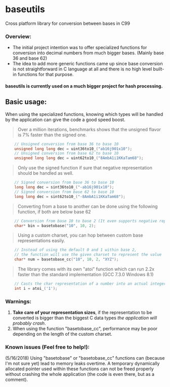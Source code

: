# baseutils
Cross platform library for conversion between bases in C99

### Overview:
* The initial project intention was to offer specialized functions for conversion into decimal numbers from much bigger bases. (Mainly base 36 and base 62)
* The idea to add more generic functions came up since base conversion is not straightforward in C language at all and there is no high level built-in functions for that purpose.

#### baseutils is currently used on a much bigger project for hash processing.

## Basic usage:
When using the specialized functions, knowing which types will be handled by the application can give the code a good speed boost.

> Over a million iterations, benchmarks shows that the unsigned flavor is 7% faster than the signed one.
```c
    // Unsigned conversion from base 36 to base 10
    unsigned long long dec = uint36to10_("ab16j901x10");
    // Unsigned conversion from base 62 to base 10
    unsigned long long dec = uint62to10_("8AmbA1i1KKaTam68");
```

> Only use the signed function if sure that negative representation should be handled as well.
```c
    // Signed conversion from base 36 to base 10
    long long dec = sint36to10_("-ab16j901x10");
    // Signed conversion from base 62 to base 10
    long long dec = sint62to10_("-8AmbA1i1KKaTam68");
```

> Converting from a base to another can be done using the following function, if both are below base 62
```c
    // Conversion from base 10 to base 2 (It even supports negative representations too!) 
    char* bin = basetobase("10", 10, 2);
```

> Using a custom charset, you can hop between custom base representations easily.
```c
    // Instead of using the default 0 and 1 within base 2,
    // the function will use the given charset to represent the value
    char* num = basetobase_cc("10", 10, 2, "XYZ");
```

> The library comes with its own "atoi" function which can run 2.2x faster than the standard implementation (GCC 7.3.0 Windows 8.1)
```c
    // Casts the char representation of a number into an actual integer
    int i = atoi_('1');
```


### Warnings:
1. **Take care of your representation sizes**, if the representation to be converted is bigger than the biggest C data types *the application will probably crash*.
2. When using the function "basetobase_cc", performance may be poor depending on the length of the custom charset.

### Known issues (Feel free to help!):
(5/16/2018) Using "basetobase" or "basetobase_cc" functions can (because I'm not sure yet) lead to memory leaks overtime. A temporary dynamically allocated pointer used within these functions can not be freed properly without crashing the whole application (the code is even there, but as a comment).